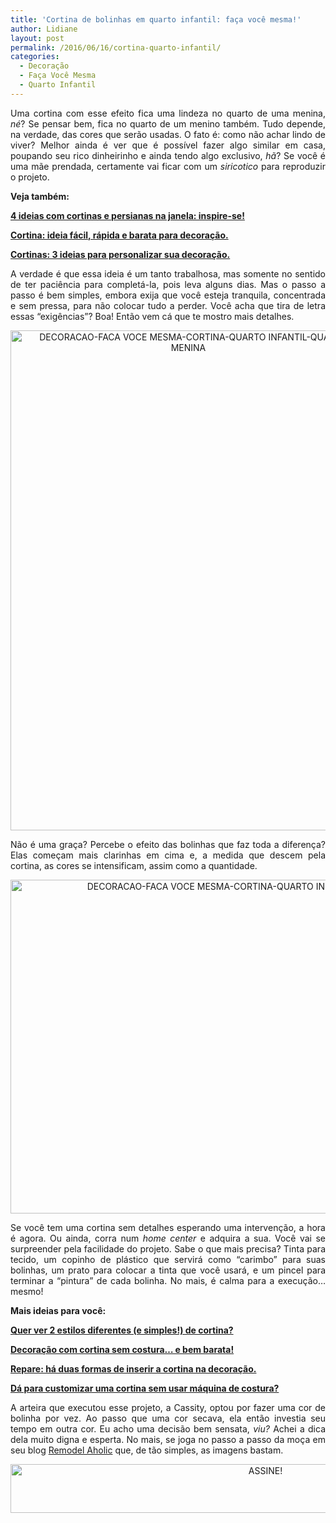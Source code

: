 ```yaml
---
title: 'Cortina de bolinhas em quarto infantil: faça você mesma!'
author: Lidiane
layout: post
permalink: /2016/06/16/cortina-quarto-infantil/
categories:
  - Decoração
  - Faça Você Mesma
  - Quarto Infantil
---
```

<p align="justify">
  Uma cortina com esse efeito fica uma lindeza no quarto de uma menina, <em>né</em>? Se pensar bem, fica no quarto de um menino também. Tudo depende, na verdade, das cores que serão usadas. O fato é: como não achar lindo de viver? Melhor ainda é ver que é possível fazer algo similar em casa, poupando seu rico dinheirinho e ainda tendo algo exclusivo, <em>hã</em>? Se você é uma mãe prendada, certamente vai ficar com um <em>siricotico</em> para reproduzir o projeto.
</p>

<p align="justify">
  <strong>Veja também:</strong>
</p>

<p align="justify">
  <a href="http://www.decoracaodacasa.com/decoracao-cortinas-persianas/" target="_blank" rel="noopener noreferrer"><strong>4 ideias com cortinas e persianas na janela: inspire-se!</strong></a>
</p>

<p align="justify">
  <a href="http://www.decoracaodacasa.com/cortina-ideia-decoracao/" target="_blank" rel="noopener noreferrer"><strong>Cortina: ideia fácil, rápida e barata para decoração.</strong></a>
</p>

<p align="justify">
  <a href="http://www.decoracaodacasa.com/cortinas-ideias-decoracao/" target="_blank" rel="noopener noreferrer"><strong>Cortinas: 3 ideias para personalizar sua decoração.</strong></a>
</p>

<p align="justify">
  A verdade é que essa ideia é um tanto trabalhosa, mas somente no sentido de ter paciência para completá-la, pois leva alguns dias. Mas o passo a passo é bem simples, embora exija que você esteja tranquila, concentrada e sem pressa, para não colocar tudo a perder. Você acha que tira de letra essas “exigências”? Boa! Então vem cá que te mostro mais detalhes.
</p>

<p align="center">
  <img class="alignnone size-full wp-image-12685" src="https://www.trololodemulher.com.br/2016/06/DECORACAO-FACA-VOCE-MESMA-CORTINA-QUARTO-INFANTIL-QUARTO-MENINA.jpg" alt="DECORACAO-FACA VOCE MESMA-CORTINA-QUARTO INFANTIL-QUARTO MENINA" width="569" height="800" />
</p>

<p align="justify">
  Não é uma graça? Percebe o efeito das bolinhas que faz toda a diferença? Elas começam mais clarinhas em cima e, a medida que descem pela cortina, as cores se intensificam, assim como a quantidade.
</p>

<p align="center">
  <img class="alignnone size-full wp-image-12686" src="https://www.trololodemulher.com.br/2016/06/DECORACAO-FACA-VOCE-MESMA-CORTINA-QUARTO-INFANTIL-QUARTO-MENINA2.jpg" alt="DECORACAO-FACA VOCE MESMA-CORTINA-QUARTO INFANTIL-QUARTO MENINA[2]" width="800" height="534" />
</p>

<p align="justify">
  Se você tem uma cortina sem detalhes esperando uma intervenção, a hora é agora. Ou ainda, corra num <em>home center</em> e adquira a sua. Você vai se surpreender pela facilidade do projeto. Sabe o que mais precisa? Tinta para tecido, um copinho de plástico que servirá como “carimbo” para suas bolinhas, um prato para colocar a tinta que você usará, e um pincel para terminar a “pintura” de cada bolinha. No mais, é calma para a execução… mesmo!
</p>

<p align="justify">
  <strong>Mais ideias para você:</strong>
</p>

<p align="justify">
  <a href="http://www.decoracaodacasa.com/cortinas/" target="_blank" rel="noopener noreferrer"><strong>Quer ver 2 estilos diferentes (e simples!) de cortina?</strong></a>
</p>

<p align="justify">
  <a href="http://www.trololodemulher.com.br/2014/02/27/decoracao-cortina-sem-costura/" target="_blank" rel="noopener noreferrer"><strong>Decoração com cortina sem costura… e bem barata!</strong></a>
</p>

<p align="justify">
  <a href="http://www.trololodemulher.com.br/2012/11/12/cortina-decoracao-2/" target="_blank" rel="noopener noreferrer"><strong>Repare: há duas formas de inserir a cortina na decoração.</strong></a>
</p>

<p align="justify">
  <a href="http://www.trololodemulher.com.br/2012/07/18/cortina-decoracao/" target="_blank" rel="noopener noreferrer"><strong>Dá para customizar uma cortina sem usar máquina de costura?</strong></a>
</p>

<p align="justify">
  A arteira que executou esse projeto, a Cassity, optou por fazer uma cor de bolinha por vez. Ao passo que uma cor secava, ela então investia seu tempo em outra cor. Eu acho uma decisão bem sensata, <em>viu?</em> Achei a dica dela muito digna e esperta. No mais, se joga no passo a passo da moça em seu blog <a href="http://www.remodelaholic.com/2013/06/confetti-drapes-tutorial/" target="_blank" rel="noopener noreferrer">Remodel Aholic</a> que, de tão simples, as imagens bastam.
</p>

<p align="center">
  <a href="http://feedburner.google.com/fb/a/mailverify?uri=blogBichaFemea&loc=en_US" target="_blank" rel="noopener noreferrer"><img class="alignnone size-full wp-image-10439" src="https://www.trololodemulher.com.br/2014/09/ASSINE.png" alt="ASSINE!" width="800" height="78" /></a>
</p>

<p align="justify">